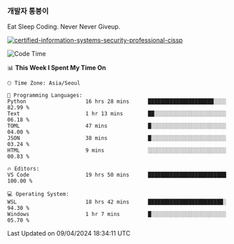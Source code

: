 ### 개발자 통붕이
Eat Sleep Coding.
Never Never Giveup.

[![certified-information-systems-security-professional-cissp](https://user-images.githubusercontent.com/44606727/157613689-acd84ec6-5f8f-4e79-89d9-a8d51f033634.png)](https://www.credly.com/badges/f394a010-85a0-450b-9136-8043af01d71c/public_url)

<!--START_SECTION:waka-->
![Code Time](http://img.shields.io/badge/Code%20Time-2%2C777%20hrs%2045%20mins-blue)

📊 **This Week I Spent My Time On** 

```text
🕑︎ Time Zone: Asia/Seoul

💬 Programming Languages: 
Python                   16 hrs 28 mins      █████████████████████░░░░   82.99 % 
Text                     1 hr 13 mins        ██░░░░░░░░░░░░░░░░░░░░░░░   06.18 % 
TOML                     47 mins             █░░░░░░░░░░░░░░░░░░░░░░░░   04.00 % 
JSON                     38 mins             █░░░░░░░░░░░░░░░░░░░░░░░░   03.24 % 
HTML                     9 mins              ░░░░░░░░░░░░░░░░░░░░░░░░░   00.83 % 

🔥 Editors: 
VS Code                  19 hrs 50 mins      █████████████████████████   100.00 % 

💻 Operating System: 
WSL                      18 hrs 42 mins      ████████████████████████░   94.30 % 
Windows                  1 hr 7 mins         █░░░░░░░░░░░░░░░░░░░░░░░░   05.70 % 
```


 Last Updated on 09/04/2024 18:34:11 UTC
<!--END_SECTION:waka-->
